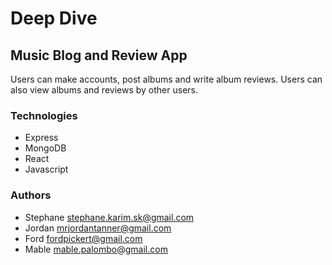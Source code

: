 # Deep Dive

## Music Blog and Review App

Users can make accounts, post albums and write album reviews. Users can also view albums and reviews by other users.

<screenshots will go here>

### Technologies

- Express
- MongoDB
- React
- Javascript

### Authors

- Stephane stephane.karim.sk@gmail.com
- Jordan mrjordantanner@gmail.com
- Ford fordpickert@gmail.com
- Mable mable.palombo@gmail.com

